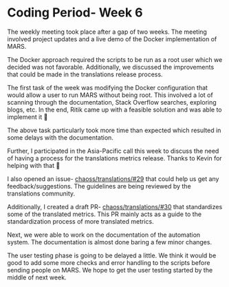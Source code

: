 # Coding Period- Week 6

The weekly meeting took place after a gap of two weeks. The meeting involved project updates and a live demo of the Docker implementation of MARS. 

The Docker approach required the scripts to be run as a root user which we decided was not favorable. Additionally, we discussed the improvements that could be made in the translations release process.

The first task of the week was modifying the Docker configuration that would allow a user to run MARS without being root. This involved a lot of scanning through the documentation, Stack Overflow searches, exploring blogs, etc. In the end, Ritik came up with a feasible solution and was able to implement it 🎉

The above task particularly took more time than expected which resulted in some delays with the documentation.

Further, I participated in the Asia-Pacific call this week to discuss the need of having a process for the translations metrics release. Thanks to Kevin for helping with that 🙌

I also opened an issue- [chaoss/translations/#29](https://github.com/chaoss/translations/issues/29) that could help us get any feedback/suggestions. The guidelines are being reviewed by the translations community. 

Additionally, I created a draft PR- [chaoss/translations/#30](https://github.com/chaoss/translations/pull/30) that standardizes some of the translated metrics. This PR mainly acts as a guide to the standardization process of more translated metrics.

Next, we were able to work on the documentation of the automation system. The documentation is almost done baring a few minor changes.

The user testing phase is going to be delayed a little. We think it would be good to add some more checks and error handling to the scripts before sending people on MARS. We hope to get the user testing started by the middle of next week.
